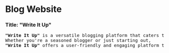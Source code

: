 <h1>Blog Website</h1>

<h3>Title: "Write It Up"</h3>

<pre>
<b>"Write It Up"</b> is a versatile blogging platform that caters to a wide range of interests and topics. 
Whether you're a seasoned blogger or just starting out, 
<b>"Write It Up"</b> offers a user-friendly and engaging platform to share your thoughts and ideas.
</pre>
